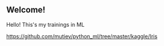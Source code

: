 ## Welcome!

Hello! 
This's my trainings in ML

https://github.com/mutiev/python_ml/tree/master/kaggle/Iris